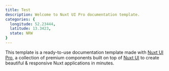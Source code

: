 ```yaml
---
title: Test
description: Welcome to Nuxt UI Pro documentation template.
categories: {
  longitude: 52.23444,
  latitude: 13.3423,
  state: NRW
}
---
```


This template is a ready-to-use documentation template made with [Nuxt UI Pro](https://ui.nuxt.com/pro), a collection of premium components built on top of [Nuxt UI](https://ui.nuxt.com) to create beautiful & responsive Nuxt applications in minutes.